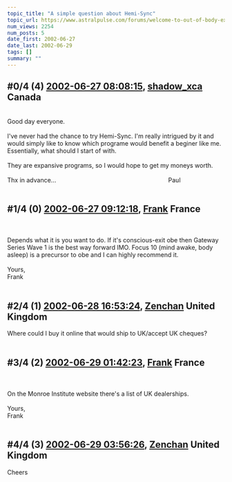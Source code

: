 ```yaml
---
topic_title: "A simple question about Hemi-Sync"
topic_url: https://www.astralpulse.com/forums/welcome-to-out-of-body-experiences!/a-simple-question-about-hemi-sync
num_views: 2254
num_posts: 5
date_first: 2002-06-27
date_last: 2002-06-29
tags: []
summary: ""
---
```


## \#0/4 (4) [2002-06-27 08:08:15](https://www.astralpulse.com/forums/index.php?msg=116987), [shadow_xca](https://www.astralpulse.com/forums/profile/?u=494) Canada ##
<section>
<br>
Good day everyone.
<br>
<br>
I've never had the chance to try Hemi-Sync. I'm really intrigued by it and would simply like to know which programe would benefit a beginer like me. Essentially, what should I start of with.
<br>
<br>
They are expansive programs, so I would hope to get my moneys worth.
<br>
<br>
Thx in advance...                                                                  Paul
<br>
<br>
</section>

## \#1/4 (0) [2002-06-27 09:12:18](https://www.astralpulse.com/forums/index.php?msg=7433), [Frank](https://www.astralpulse.com/forums/profile/?u=359) France ##
<section>
<br>
<br>
Depends what it is you want to do. If it's conscious-exit obe then Gateway Series Wave 1 is the best way forward IMO. Focus 10 (mind awake, body asleep) is a precursor to obe and I can highly recommend it.
<br>
<br>
Yours,
<br>
Frank
<br>
<br>
</section>

## \#2/4 (1) [2002-06-28 16:53:24](https://www.astralpulse.com/forums/index.php?msg=7490), [Zenchan](https://www.astralpulse.com/forums/profile/?u=405) United Kingdom ##
<section>
Where could I buy it online that would ship to UK/accept UK cheques?
<br>
<br>
</section>

## \#3/4 (2) [2002-06-29 01:42:23](https://www.astralpulse.com/forums/index.php?msg=7502), [Frank](https://www.astralpulse.com/forums/profile/?u=359) France ##
<section>
<br>
<br>
On the Monroe Institute website there's a list of UK dealerships.
<br>
<br>
Yours,
<br>
Frank
<br>
<br>
</section>

## \#4/4 (3) [2002-06-29 03:56:26](https://www.astralpulse.com/forums/index.php?msg=7507), [Zenchan](https://www.astralpulse.com/forums/profile/?u=405) United Kingdom ##
<section>
Cheers
<br>
<br>
</section>